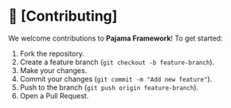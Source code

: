 # 🤝 [Contributing]

We welcome contributions to **Pajama Framework**! To get started:

1. Fork the repository.
2. Create a feature branch (`git checkout -b feature-branch`).
3. Make your changes.
4. Commit your changes (`git commit -m "Add new feature"`).
5. Push to the branch (`git push origin feature-branch`).
6. Open a Pull Request.